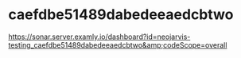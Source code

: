 # caefdbe51489dabedeeaedcbtwo
https://sonar.server.examly.io/dashboard?id=neojarvis-testing_caefdbe51489dabedeeaedcbtwo&amp;codeScope=overall
